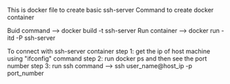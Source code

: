 This is docker file to create basic ssh-server
Command to create docker container

Buid command --> docker build -t ssh-server
Run container --> docker run -itd -P ssh-server

To connect with ssh-server container 
step 1: get the ip of host machine using "ifconfig" command
step 2: run docker ps and then see the port number 
step 3: run ssh command --> ssh user_name@host_ip -p port_number
